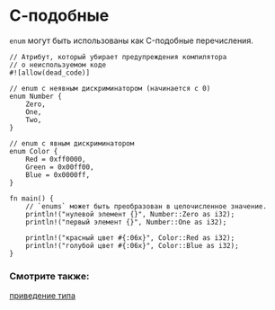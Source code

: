 # С-подобные

`enum` могут быть использованы как C-подобные перечисления.

```rust,editable
// Атрибут, который убирает предупреждения компилятора
// о неиспользуемом коде
#![allow(dead_code)]

// enum с неявным дискриминатором (начинается с 0)
enum Number {
    Zero,
    One,
    Two,
}

// enum с явным дискриминатором
enum Color {
    Red = 0xff0000,
    Green = 0x00ff00,
    Blue = 0x0000ff,
}

fn main() {
    // `enums` может быть преобразован в целочисленное значение.
    println!("нулевой элемент {}", Number::Zero as i32);
    println!("первый элемент {}", Number::One as i32);

    println!("красный цвет #{:06x}", Color::Red as i32);
    println!("голубой цвет #{:06x}", Color::Blue as i32);
}
```

### Смотрите также:

[приведение типа](../../types/cast.md)
